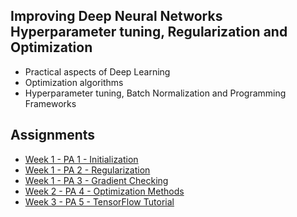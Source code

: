 ## **Improving Deep Neural Networks Hyperparameter tuning, Regularization and Optimization** ##

- Practical aspects of Deep Learning
- Optimization algorithms
- Hyperparameter tuning, Batch Normalization and Programming Frameworks

## Assignments
  - [Week 1 - PA 1 - Initialization](https://github.com/sharmin6630/Coursera_Deep_Learning_Specialization/blob/master/Improving%20Deep%20Neural%20Networks%20Hyperparameter%20tuning%2C%20Regularization%20and%20Optimization/Initialization.ipynb)
  - [Week 1 - PA 2 - Regularization](https://github.com/sharmin6630/Coursera_Deep_Learning_Specialization/blob/master/Improving%20Deep%20Neural%20Networks%20Hyperparameter%20tuning%2C%20Regularization%20and%20Optimization/Regularization_v2a.ipynb)
  - [Week 1 - PA 3 - Gradient Checking](https://github.com/sharmin6630/Coursera_Deep_Learning_Specialization/blob/master/Improving%20Deep%20Neural%20Networks%20Hyperparameter%20tuning%2C%20Regularization%20and%20Optimization/Gradient%2BChecking%2Bv1.ipynb)
  - [Week 2 - PA 4 - Optimization Methods](https://github.com/sharmin6630/Coursera_Deep_Learning_Specialization/blob/master/Improving%20Deep%20Neural%20Networks%20Hyperparameter%20tuning%2C%20Regularization%20and%20Optimization/Optimization_methods_v1b.ipynb)
  - [Week 3 - PA 5 - TensorFlow Tutorial](https://github.com/sharmin6630/Coursera_Deep_Learning_Specialization/blob/master/Improving%20Deep%20Neural%20Networks%20Hyperparameter%20tuning%2C%20Regularization%20and%20Optimization/TensorFlow_Tutorial_v3b.ipynb)

